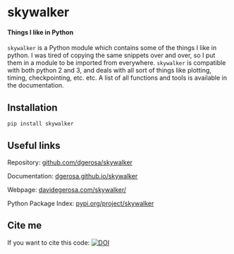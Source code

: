# skywalker

#### Things I like in Python

`skywalker` is a Python module which contains some of the things I like in python. I was tired of copying the same snippets over and over, so I put them in a module to be imported from everywhere. `skywalker` is compatible with both python 2 and 3, and deals with all sort of things like plotting, timing, checkpointing, etc. etc. A list of all functions and tools is available in the documentation.

## Installation

    pip install skywalker

## Useful links

Repository: [github.com/dgerosa/skywalker](https://github.com/dgerosa/skywalker)

Documentation: [dgerosa.github.io/skywalker](http://dgerosa.github.io/skywalker)

Webpage: [davidegerosa.com/skywalker/](https://davidegerosa.com/skywalker/)

Python Package Index: [pypi.org/project/skywalker](https://pypi.org/project/skywalker/)

## Cite me

If you want to cite this code: [![DOI](https://zenodo.org/badge/134632789.svg)](https://zenodo.org/badge/latestdoi/134632789)




